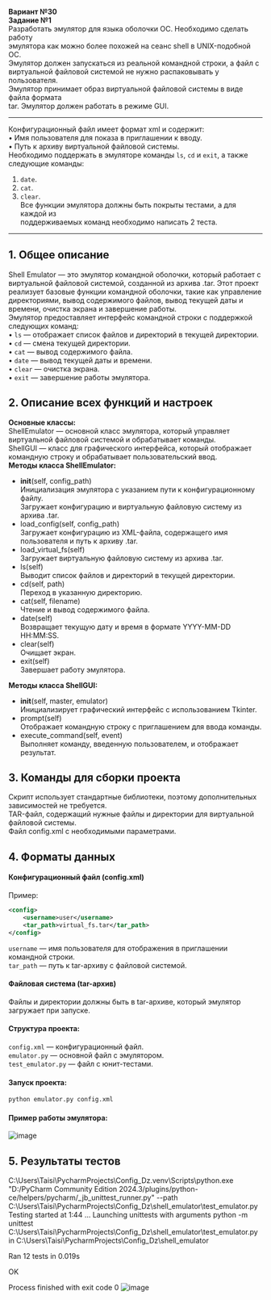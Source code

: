 **Вариант №30**<br/>
**Задание №1**<br/>
Разработать эмулятор для языка оболочки ОС. Необходимо сделать работу<br/>
эмулятора как можно более похожей на сеанс shell в UNIX-подобной ОС.<br/>
Эмулятор должен запускаться из реальной командной строки, а файл с<br/>
виртуальной файловой системой не нужно распаковывать у пользователя.<br/>
Эмулятор принимает образ виртуальной файловой системы в виде файла формата<br/>
tar. Эмулятор должен работать в режиме GUI.<br/>
***
Конфигурационный файл имеет формат xml и содержит:<br/>
• Имя пользователя для показа в приглашении к вводу.<br/>
• Путь к архиву виртуальной файловой системы.<br/>
Необходимо поддержать в эмуляторе команды `ls`, `cd` и `exit`, а также следующие команды:<br/>
1. `date`.<br/>
2. `cat`.<br/>
3. `clear`.<br/>
Все функции эмулятора должны быть покрыты тестами, а для каждой из<br/>
поддерживаемых команд необходимо написать 2 теста.<br/>
***
## 1. Общее описание<br/>
Shell Emulator — это эмулятор командной оболочки, который работает с виртуальной файловой системой, созданной из архива .tar. Этот проект реализует базовые функции командной оболочки, такие как
управление директориями, вывод содержимого файлов, вывод текущей даты и времени, очистка экрана и завершение работы.<br/>
Эмулятор предоставляет интерфейс командной строки с поддержкой следующих команд:<br/>
• `ls` — отображает список файлов и директорий в текущей директории.<br/>
• `cd` — смена текущей директории.<br/>
• `cat` — вывод содержимого файла.<br/>
• `date` — вывод текущей даты и времени.<br/>
• `clear` — очистка экрана.<br/>
• `exit` — завершение работы эмулятора.<br/>
## 2. Описание всех функций и настроек<br/>
**Основные классы:**<br/>
ShellEmulator — основной класс эмулятора, который управляет виртуальной файловой системой и обрабатывает команды.<br/>
ShellGUI — класс для графического интерфейса, который отображает командную строку и обрабатывает пользовательский ввод.<br/>
**Методы класса ShellEmulator:**<br/>
* __init__(self, config_path)<br/>
Инициализация эмулятора с указанием пути к конфигурационному файлу.<br/>
Загружает конфигурацию и виртуальную файловую систему из архива .tar.<br/>
* load_config(self, config_path)<br/>
Загружает конфигурацию из XML-файла, содержащего имя пользователя и путь к архиву .tar.<br/>
* load_virtual_fs(self)<br/>
Загружает виртуальную файловую систему из архива .tar.<br/>
* ls(self)<br/>
Выводит список файлов и директорий в текущей директории.<br/>
* cd(self, path)<br/>
Переход в указанную директорию.<br/>
* cat(self, filename)<br/>
Чтение и вывод содержимого файла.<br/>
* date(self)<br/>
Возвращает текущую дату и время в формате YYYY-MM-DD HH:MM:SS.<br/>
* clear(self)<br/>
Очищает экран.<br/>
* exit(self)<br/>
 Завершает работу эмулятора.<br/>

**Методы класса ShellGUI:** <br/>
* __init__(self, master, emulator)<br/>
Инициализирует графический интерфейс с использованием Tkinter.<br/>
* prompt(self)<br/>
Отображает командную строку с приглашением для ввода команды.<br/>
* execute_command(self, event)<br/>
Выполняет команду, введенную пользователем, и отображает результат.<br/>

## 3. Команды для сборки проекта<br/>
Скрипт использует стандартные библиотеки, поэтому дополнительных зависимостей не требуется.<br/>
TAR-файл, содержащий нужные файлы и директории для виртуальной файловой системы.<br/>
Файл config.xml с необходимыми параметрами.<br/>
## 4. Форматы данных <br/>
#### Конфигурационный файл (config.xml)<br/>
Пример:<br/>
```xml
<config>
    <username>user</username>
    <tar_path>virtual_fs.tar</tar_path>
</config>
```
`username` — имя пользователя для отображения в приглашении командной строки.<br/>
`tar_path` — путь к tar-архиву с файловой системой.<br/>
#### Файловая система (tar-архив)<br/>
Файлы и директории должны быть в tar-архиве, который эмулятор загружает при запуске.
#### Структура проекта:<br/>
`config.xml` — конфигурационный файл.<br/>
`emulator.py` — основной файл с эмулятором.<br/>
`test_emulator.py` — файл с юнит-тестами.<br/>
#### Запуск проекта:
```python
python emulator.py config.xml
```
#### Пример работы эмулятора:<br/>
![image](https://github.com/user-attachments/assets/835fe67a-495e-41e1-b4ad-817f6640d50f)
## 5. Результаты тестов<br/>
C:\Users\Taisi\PycharmProjects\Config_Dz\.venv\Scripts\python.exe "D:/PyCharm Community Edition 2024.3/plugins/python-ce/helpers/pycharm/_jb_unittest_runner.py" --path C:\Users\Taisi\PycharmProjects\Config_Dz\shell_emulator\test_emulator.py 
Testing started at 1:44 ...
Launching unittests with arguments python -m unittest C:\Users\Taisi\PycharmProjects\Config_Dz\shell_emulator\test_emulator.py in C:\Users\Taisi\PycharmProjects\Config_Dz\shell_emulator

Ran 12 tests in 0.019s

OK

Process finished with exit code 0
![image](https://github.com/user-attachments/assets/4a9de8db-1449-4292-a4e0-8b5a2af3c42f)


